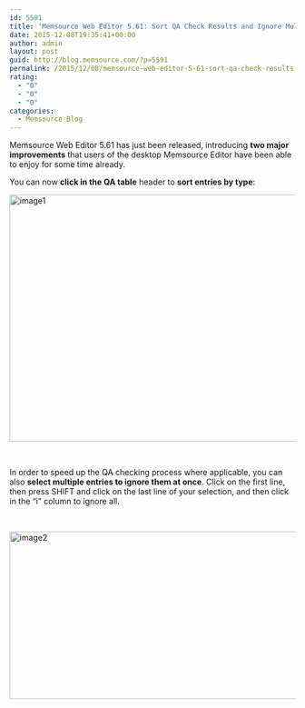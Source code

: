 ```yaml
---
id: 5591
title: 'Memsource Web Editor 5.61: Sort QA Check Results and Ignore Multiple Entries at Once'
date: 2015-12-08T19:35:41+00:00
author: admin
layout: post
guid: http://blog.memsource.com/?p=5591
permalink: /2015/12/08/memsource-web-editor-5-61-sort-qa-check-results-and-ignore-multiple-entries-at-once/
rating:
  - "0"
  - "0"
  - "0"
categories:
  - Memsource Blog
---
```

Memsource Web Editor 5.61 has just been released, introducing **two major improvements** that users of the desktop Memsource Editor have been able to enjoy for some time already.

You can now **click in the QA table** header to **sort entries by type**:

[<img class="aligncenter size-full wp-image-5595" src="/wp-content/uploads/2015/12/image11.png" alt="image1" width="694" height="435" data-id="5595" />](/wp-content/uploads/2015/12/image11.png)

&nbsp;

In order to speed up the QA checking process where applicable, you can also **select multiple entries to ignore them at once**. Click on the first line, then press SHIFT and click on the last line of your selection, and then click in the &#8220;i&#8221; column to ignore all.

&nbsp;

[<img class="aligncenter size-large wp-image-5593" src="/wp-content/uploads/2015/12/image2.png" alt="image2" width="524" height="295" data-id="5593" />](/wp-content/uploads/2015/12/image2.png)